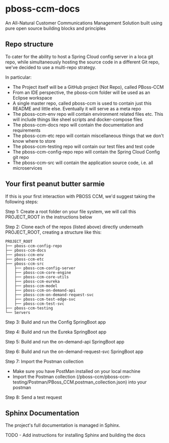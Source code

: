 # pboss-ccm-docs
An All-Natural Customer Communications Management Solution built using pure open source building blocks and principles

## Repo structure
To cater for the ability to host a Spring Cloud config server in a loca git repo, while simultaneously hosting the source code in a different Git repo, we've decided to use a multi-repo strategy.

In particular:
* The Project itself will be a GitHub project (Not Repo), called PBoss-CCM
* From an IDE perspective, the pboss-ccm folder will be used as an Eclipse workspace
* A single master repo, called pboss-ccm is used to contain just this README and little else. Eventually it will serve as a meta repo
* The pboss-ccm-env repo will contain environment related files etc. This will include things like sheel scripts and docker-compose files
* The pboss-ccm-docs repo will contain the documentation and requirements
* The pboss-ccm-etc repo will contain miscellaneous things that we don't know where to store
* The pboss-ccm-testing repo will contain our test files and test code
* The pboss-ccm-config-repo repo will contain the Spring Cloud Config git repo
* The pboss-ccm-src will contain the application source code, i.e. all microservices

## Your first peanut butter sarmie
If this is your first interaction with PBOSS CCM, we'd suggest taking the following steps:

Step 1: Create a root folder on your file system, we will call this PROJECT_ROOT in the instructions below

Step 2: Clone each of the repos (listed above) directly underneath PROJECT_ROOT, creating a structure like this:

    PROJECT_ROOT
    ├── pboss-ccm-config-repo
    ├── pboss-ccm-docs
    ├── pboss-ccm-env
    ├── pboss-ccm-etc
    ├── pboss-ccm-src
    │   ├── pboss-ccm-config-server
    │   ├── pboss-ccm-core-engine
    │   ├── pboss-ccm-core-utils
    │   ├── pboss-ccm-eureka
    │   ├── pboss-ccm-model
    │   ├── pboss-ccm-on-demand-api
    │   ├── pboss-ccm-on-demand-request-svc
    │   ├── pboss-ccm-test-edge-svc
    │   ├── pboss-ccm-test-svc
    ├── pboss-ccm-testing
    └── Servers

Step 3: Build and run the Config SpringBoot app

Step 4: Build and run the Eureka SpringBoot app

Step 5: Build and run the on-demand-api SpringBoot app

Step 6: Build and run the on-demand-request-svc SpringBoot app

Step 7: Import the Postman collection

* Make sure you have PostMan installed on your local machine
* Import the Postman collection (/pboss-ccm/pboss-ccm-testing/Postman/PBoss_CCM.postman_collection.json) into your postman

Step 8: Send a test request


## Sphinx Documentation
The project's full documentation is managed in Sphinx.

TODO - Add instructions for installing Sphinx and building the docs


